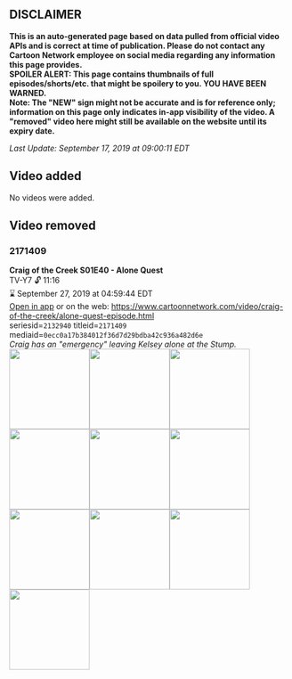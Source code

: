 ## DISCLAIMER
**This is an auto-generated page based on data pulled from official video APIs and is correct at time of publication. Please do not contact any Cartoon Network employee on social media regarding any information this page provides.**  
**SPOILER ALERT: This page contains thumbnails of full episodes/shorts/etc. that might be spoilery to you. YOU HAVE BEEN WARNED.**  
**Note: The "NEW" sign might not be accurate and is for reference only; information on this page only indicates in-app visibility of the video. A "removed" video here might still be available on the website until its expiry date.**  

_Last Update: September 17, 2019 at 09:00:11 EDT_
## Video added
No videos were added.
## Video removed
### 2171409
**Craig of the Creek S01E40 - Alone Quest**  
TV-Y7 🔓 11:16  
⌛ September 27, 2019 at 04:59:44 EDT  
[Open in app](https://tinyurl.com/y4oezhcc) or on the web: https://www.cartoonnetwork.com/video/craig-of-the-creek/alone-quest-episode.html  
seriesid=`2132940` titleid=`2171409` mediaid=`0ecc0a17b384012f36d7d29bdba42c936a482d6e`  
_Craig has an "emergency" leaving Kelsey alone at the Stump._  
<a href="https://s3.amazonaws.com/cartoonorchestrator/2171409_001_1280x720.jpg"><img src="https://s3.amazonaws.com/cartoonorchestrator/2171409_001_640x360.jpg" height="144px" /></a><a href="https://s3.amazonaws.com/cartoonorchestrator/2171409_002_1280x720.jpg"><img src="https://s3.amazonaws.com/cartoonorchestrator/2171409_002_640x360.jpg" height="144px" /></a><a href="https://s3.amazonaws.com/cartoonorchestrator/2171409_003_1280x720.jpg"><img src="https://s3.amazonaws.com/cartoonorchestrator/2171409_003_640x360.jpg" height="144px" /></a><a href="https://s3.amazonaws.com/cartoonorchestrator/2171409_004_1280x720.jpg"><img src="https://s3.amazonaws.com/cartoonorchestrator/2171409_004_640x360.jpg" height="144px" /></a><a href="https://s3.amazonaws.com/cartoonorchestrator/2171409_005_1280x720.jpg"><img src="https://s3.amazonaws.com/cartoonorchestrator/2171409_005_640x360.jpg" height="144px" /></a><a href="https://s3.amazonaws.com/cartoonorchestrator/2171409_006_1280x720.jpg"><img src="https://s3.amazonaws.com/cartoonorchestrator/2171409_006_640x360.jpg" height="144px" /></a><a href="https://s3.amazonaws.com/cartoonorchestrator/2171409_007_1280x720.jpg"><img src="https://s3.amazonaws.com/cartoonorchestrator/2171409_007_640x360.jpg" height="144px" /></a><a href="https://s3.amazonaws.com/cartoonorchestrator/2171409_008_1280x720.jpg"><img src="https://s3.amazonaws.com/cartoonorchestrator/2171409_008_640x360.jpg" height="144px" /></a><a href="https://s3.amazonaws.com/cartoonorchestrator/2171409_009_1280x720.jpg"><img src="https://s3.amazonaws.com/cartoonorchestrator/2171409_009_640x360.jpg" height="144px" /></a><a href="https://s3.amazonaws.com/cartoonorchestrator/2171409_010_1280x720.jpg"><img src="https://s3.amazonaws.com/cartoonorchestrator/2171409_010_640x360.jpg" height="144px" /></a>
